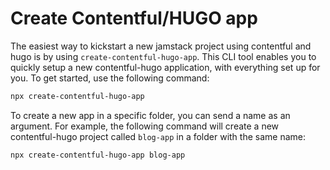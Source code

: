 # Create Contentful/HUGO app

The easiest way to kickstart a new jamstack project using contentful and hugo is by using `create-contentful-hugo-app`.
This CLI tool enables you to quickly setup a new contentful-hugo application, with everything set up for you.
To get started, use the following command:

```bash
npx create-contentful-hugo-app
```

To create a new app in a specific folder, you can send a name as an argument. For example, the following command will create a new contentful-hugo project called `blog-app` in a folder with the same name:

```bash
npx create-contentful-hugo-app blog-app
```
